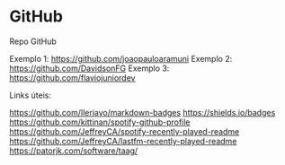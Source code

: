 # GitHub
Repo GitHub

Exemplo 1: https://github.com/joaopauloaramuni
Exemplo 2: https://github.com/DavidsonFG
Exemplo 3: https://github.com/flaviojuniordev

Links úteis:

https://github.com/Ileriayo/markdown-badges
https://shields.io/badges
https://github.com/kittinan/spotify-github-profile
https://github.com/JeffreyCA/spotify-recently-played-readme
https://github.com/JeffreyCA/lastfm-recently-played-readme
https://patorjk.com/software/taag/

